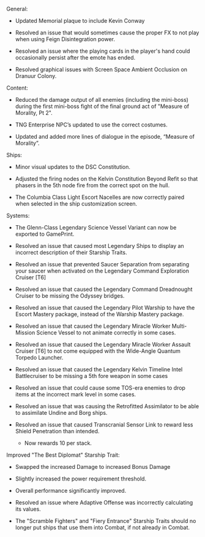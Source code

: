 General:

   * Updated Memorial plaque to include Kevin Conway

   * Resolved an issue that would sometimes cause the proper FX to not play when using 
     Feign Disintegration power.

   * Resolved an issue where the playing cards in the player's hand could occasionally 
    persist after the emote has ended.

   * Resolved graphical issues with Screen Space Ambient Occlusion on Dranuur Colony.

 
Content:

   * Reduced the damage output of all enemies (including the mini-boss) during the first 
    mini-boss fight of the final ground act of "Measure of Morality, Pt 2".

   * TNG Enterprise NPC’s updated to use the correct costumes.

   * Updated and added more lines of dialogue in the episode, “Measure of Morality”.

 
Ships:

   * Minor visual updates to the DSC Constitution.

   * Adjusted the firing nodes on the Kelvin Constitution Beyond Refit so that phasers 
    in the 5th node fire from the correct spot on the hull.

   * The Columbia Class Light Escort Nacelles are now correctly paired when selected 
    in the ship customization screen.

 
Systems:

   * The Glenn-Class Legendary Science Vessel Variant can now be exported to GamePrint.

   * Resolved an issue that caused most Legendary Ships to display an incorrect
    description of their Starship Traits.

   * Resolved an issue that prevented Saucer Separation from separating your saucer 
    when activated on the Legendary Command Exploration Cruiser [T6]

   * Resolved an issue that caused the Legendary Command Dreadnought Cruiser to be missing the Odyssey bridges.

   * Resolved an issue that caused the Legendary Pilot Warship to have the Escort Mastery package, 
    instead of the Warship Mastery package.

   * Resolved an issue that caused the Legendary Miracle Worker Multi-Mission Science Vessel 
    to not animate correctly in some cases.

   * Resolved an issue that caused the Legendary Miracle Worker Assault Cruiser [T6] to not come 
    equipped with the Wide-Angle Quantum Torpedo Launcher.

   * Resolved an issue that caused the Legendary Kelvin Timeline Intel Battlecruiser 
    to be missing a 5th fore weapon in some cases

   * Resolved an issue that could cause some TOS-era enemies to drop items at the incorrect 
    mark level in some cases.

   * Resolved an issue that was causing the Retrofitted Assimilator to be able to assimilate 
    Undine and Borg ships.

   * Resolved an issue that caused Transcranial Sensor Link to reward less Shield Penetration than intended.
     * Now rewards 10 per stack.

Improved "The Best Diplomat" Starship Trait:

   * Swapped the increased Damage to increased Bonus Damage

   * Slightly increased the power requirement threshold.

   * Overall performance significantly improved.

* Resolved an issue where Adaptive Offense was incorrectly calculating its values.

* The "Scramble Fighters" and "Fiery Entrance" Starship Traits should no longer put ships that use them into Combat, if not already in Combat.
